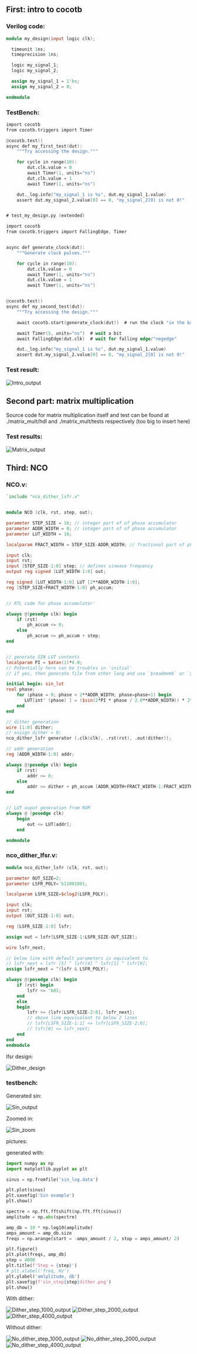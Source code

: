 ## First: intro to cocotb

### Verilog code:

```verilog
module my_design(input logic clk);

  timeunit 1ns;
  timeprecision 1ns;

  logic my_signal_1;
  logic my_signal_2;

  assign my_signal_1 = 1'bx;
  assign my_signal_2 = 0;

endmodule
```

### TestBench:

```verilog
import cocotb
from cocotb.triggers import Timer

@cocotb.test()
async def my_first_test(dut):
    """Try accessing the design."""

    for cycle in range(10):
        dut.clk.value = 0
        await Timer(1, units="ns")
        dut.clk.value = 1
        await Timer(1, units="ns")

    dut._log.info("my_signal_1 is %s", dut.my_signal_1.value)
    assert dut.my_signal_2.value[0] == 0, "my_signal_2[0] is not 0!"


# test_my_design.py (extended)

import cocotb
from cocotb.triggers import FallingEdge, Timer


async def generate_clock(dut):
    """Generate clock pulses."""

    for cycle in range(10):
        dut.clk.value = 0
        await Timer(1, units="ns")
        dut.clk.value = 1
        await Timer(1, units="ns")


@cocotb.test()
async def my_second_test(dut):
    """Try accessing the design."""

    await cocotb.start(generate_clock(dut))  # run the clock "in the background"

    await Timer(5, units="ns")  # wait a bit
    await FallingEdge(dut.clk)  # wait for falling edge/"negedge"

    dut._log.info("my_signal_1 is %s", dut.my_signal_1.value)
    assert dut.my_signal_2.value[0] == 0, "my_signal_2[0] is not 0!"
```

### Test result:
![Intro\_output](intro_example/pictures/output.png)


## Second part: matrix multiplication

Source code for matrix multiplication itself and test can be found at ./matrix\_mult/hdl and  ./matrix\_mult/tests respectively (too big to insert here)

### Test results:


![Matrix\_output](matrix_mult/pictures/output.png)


## Third: NCO

### NCO.v:
```verilog
`include "nco_dither_lsfr.v"


module NCO (clk, rst, step, out);

parameter STEP_SIZE = 16; // integer part of of phase accumulator
parameter ADDR_WIDTH = 8; // integer part of of phase accumulator
parameter LUT_WIDTH = 16; 

localparam FRACT_WIDTH = STEP_SIZE-ADDR_WIDTH; // fractional part of phase accumulator

input clk;
input rst;
input [STEP_SIZE-1:0] step; // defines sinwave frequency
output reg signed [LUT_WIDTH-1:0] out;

reg signed [LUT_WIDTH-1:0] LUT [2**ADDR_WIDTH-1:0];
reg [STEP_SIZE+FRACT_WIDTH-1:0] ph_accum;


// RTL code for phase accumulator'

always @(posedge clk) begin
    if (rst)
        ph_accum <= 0;
    else
        ph_accum <= ph_accum + step;
end


// generate SIN LUT contents
localparam PI = $atan(1)*4.0;
// Potentially here can be troubles in 'initial'
// if yes, then generate file from other lang and use `$readmemb` or `$readmemh`

initial begin: sin_lut
real phase;
    for (phase = 0; phase < 2**ADDR_WIDTH; phase=phase+1) begin
       LUT[int' (phase) ] = ($sin(2*PI * phase / 2.0**ADDR_WIDTH)) * 2**(LUT_WIDTH - 2);
    end
end

// dither generation
wire [1:0] dither;
// assign dither = 0;
nco_dither_lsfr generator (.clk(clk), .rst(rst), .out(dither));

// addr generation
reg [ADDR_WIDTH-1:0] addr;

always @(posedge clk) begin
    if (rst)
        addr <= 0;
    else
        addr <= dither + ph_accum [ADDR_WIDTH+FRACT_WIDTH-1:FRACT_WIDTH];
end


// LUT ouput generation from ROM
always @ (posedge clk)
	begin
		out <= LUT[addr];
	end

endmodule
```

### nco\_dither\_lfsr.v:

```verilog
module nco_dither_lsfr (clk, rst, out);

parameter OUT_SIZE=2;
parameter LSFR_POLY='b11001001;

localparam LSFR_SIZE=$clog2(LSFR_POLY);

input clk;
input rst; 
output [OUT_SIZE-1:0] out;

reg [LSFR_SIZE-1:0] lsfr;

assign out = lsfr[LSFR_SIZE-1:LSFR_SIZE-OUT_SIZE];

wire lsfr_next;

// below line with default parameters is equivalent to
// lsfr_next = lsfr [5] ^ lsfr[4] ^ lsfr[1] ^ lsfr[0];
assign lsfr_next = ^(lsfr & LSFR_POLY);

always @(posedge clk) begin
    if (rst) begin
	    lsfr <= 'b01;
	end
	else
	begin
		lsfr <= {lsfr[LSFR_SIZE-2:0], lsfr_next};
		// above line equvivalent to below 2 lines
		// lsfr[LSFR_SIZE-1:1] <= lsfr[LSFR_SIZE-2:0];
		// lsfr[0] <= lsfr_next;
	end
end
endmodule


```

lfsr design:

![Dither\_design](DDS/pictures/lfsr_design.png)

### testbench:

Generated sin:

![Sin\_output](DDS/pictures/sin_example.png)

Zoomed in:

![Sin\_zoom](DDS/pictures/sin_zoom.png)

pictures:

generated with:

```python
import numpy as np
import matplotlib.pyplot as plt

sinus = np.fromfile('sin_log.data')

plt.plot(sinus)
plt.savefig('Sin example')
plt.show()

spectre = np.fft.fftshift(np.fft.fft(sinus))
amplitude = np.abs(spectre)

amp_db = 10 * np.log10(amplitude)
amps_amount = amp_db.size
freqs = np.arange(start = -amps_amount / 2, stop = amps_amount/ 2)

plt.figure()
plt.plot(freqs, amp_db)
step = 4000
plt.title(f'Step = {step}')
# plt.xlabel('freq, Hz')
plt.ylabel('amlplitude, db')
plt.savefig(f'sin_step{step}dither.png')
plt.show()
```

With dither:

![Dither\_step\_1000\_output](DDS/pictures/sin_step1000dither.png)
![Dither\_step\_2000\_output](DDS/pictures/sin_step2000dither.png)
![Dither\_step\_4000\_output](DDS/pictures/sin_step4000dither.png)

Without dither:

![No\_dither\_step\_1000\_output](DDS/pictures/sin_step1000nodither.png)
![No\_dither\_step\_2000\_output](DDS/pictures/sin_step2000nodither.png)
![No\_dither\_step\_4000\_output](DDS/pictures/sin_step4000nodither.png)
